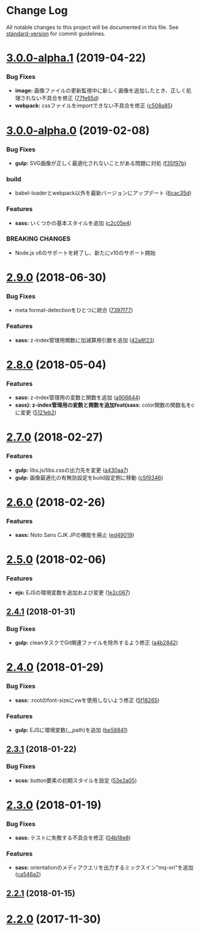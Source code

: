 # Change Log

All notable changes to this project will be documented in this file. See [standard-version](https://github.com/conventional-changelog/standard-version) for commit guidelines.

<a name="3.0.0-alpha.1"></a>
# [3.0.0-alpha.1](https://github.com/iwbc/website-coding-kit/compare/3.0.0-alpha.0...3.0.0-alpha.1) (2019-04-22)


### Bug Fixes

* **image:** 画像ファイルの更新監視中に新しく画像を追加したとき、正しく処理されない不具合を修正 ([77fe65d](https://github.com/iwbc/website-coding-kit/commit/77fe65d))
* **webpack:** cssファイルをimportできない不具合を修正 ([c508a85](https://github.com/iwbc/website-coding-kit/commit/c508a85))



<a name="3.0.0-alpha.0"></a>
# [3.0.0-alpha.0](https://github.com/iwbc/website-coding-kit/compare/2.9.0...3.0.0-alpha.0) (2019-02-08)


### Bug Fixes

* **gulp:** SVG画像が正しく最適化されないことがある問題に対処 ([f35f97b](https://github.com/iwbc/website-coding-kit/commit/f35f97b))


### build

* babel-loaderとwebpack以外を最新バージョンにアップデート ([6cac35d](https://github.com/iwbc/website-coding-kit/commit/6cac35d))


### Features

* **sass:** いくつかの基本スタイルを追加 ([c2c05e4](https://github.com/iwbc/website-coding-kit/commit/c2c05e4))


### BREAKING CHANGES

* Node.js v6のサポートを終了し、新たにv10のサポート開始



<a name="2.9.0"></a>
# [2.9.0](https://github.com/iwbc/website-coding-kit/compare/2.8.0...2.9.0) (2018-06-30)


### Bug Fixes

* meta format-detectionをひとつに統合 ([7397f77](https://github.com/iwbc/website-coding-kit/commit/7397f77))


### Features

* **sass:** z-index管理用関数に加減算用引数を追加 ([42a8f23](https://github.com/iwbc/website-coding-kit/commit/42a8f23))



<a name="2.8.0"></a>
# [2.8.0](https://github.com/iwbc/website-coding-kit/compare/2.7.0...2.8.0) (2018-05-04)


### Features

* **sass:** z-index管理用の変数と関数を追加 ([a906644](https://github.com/iwbc/website-coding-kit/commit/a906644))
* **sass): z-index管理用の変数と関数を追加feat(sass:** color関数の関数名をcに変更 ([5121eb2](https://github.com/iwbc/website-coding-kit/commit/5121eb2))



<a name="2.7.0"></a>
# [2.7.0](https://github.com/iwbc/website-coding-kit/compare/2.6.0...2.7.0) (2018-02-27)


### Features

* **gulp:** libs.js/libs.cssの出力先を変更 ([a430aa7](https://github.com/iwbc/website-coding-kit/commit/a430aa7))
* **gulp:** 画像最適化の有無効設定をbuild設定側に移動 ([c5f9346](https://github.com/iwbc/website-coding-kit/commit/c5f9346))



<a name="2.6.0"></a>
# [2.6.0](https://github.com/iwbc/website-coding-kit/compare/2.5.0...2.6.0) (2018-02-26)


### Features

* **sass:** Noto Sans CJK JPの機能を廃止 ([ed49019](https://github.com/iwbc/website-coding-kit/commit/ed49019))



<a name="2.5.0"></a>
# [2.5.0](https://github.com/iwbc/website-coding-kit/compare/2.4.1...2.5.0) (2018-02-06)


### Features

* **ejs:** EJSの環境変数を追加および変更 ([1e2c067](https://github.com/iwbc/website-coding-kit/commit/1e2c067))



<a name="2.4.1"></a>
## [2.4.1](https://github.com/iwbc/website-coding-kit/compare/2.4.0...2.4.1) (2018-01-31)


### Bug Fixes

* **gulp:** cleanタスクでGit関連ファイルを除外するよう修正 ([a4b2842](https://github.com/iwbc/website-coding-kit/commit/a4b2842))



<a name="2.4.0"></a>
# [2.4.0](https://github.com/iwbc/website-coding-kit/compare/2.3.1...2.4.0) (2018-01-29)


### Bug Fixes

* **sass:** :rootのfont-sizeにvwを使用しないよう修正 ([5f18265](https://github.com/iwbc/website-coding-kit/commit/5f18265))


### Features

* **gulp:** EJSに環境変数(__path)を追加 ([be58841](https://github.com/iwbc/website-coding-kit/commit/be58841))



<a name="2.3.1"></a>
## [2.3.1](https://github.com/iwbc/website-coding-kit/compare/2.3.0...2.3.1) (2018-01-22)


### Bug Fixes

* **scss:** button要素の初期スタイルを設定 ([53e2a05](https://github.com/iwbc/website-coding-kit/commit/53e2a05))



<a name="2.3.0"></a>
# [2.3.0](https://github.com/iwbc/website-coding-kit/compare/2.2.1...2.3.0) (2018-01-19)


### Bug Fixes

* **sass:** テストに失敗する不具合を修正 ([04b18e8](https://github.com/iwbc/website-coding-kit/commit/04b18e8))


### Features

* **sass:** orientationのメディアクエリを出力するミックスイン"mq-ori"を追加 ([ca546a2](https://github.com/iwbc/website-coding-kit/commit/ca546a2))



<a name="2.2.1"></a>
## [2.2.1](https://github.com/iwbc/website-coding-kit/compare/2.2.0...2.2.1) (2018-01-15)



<a name="2.2.0"></a>
# [2.2.0](https://github.com/iwbc/website-coding-kit/compare/2.1.0...2.2.0) (2017-11-30)
